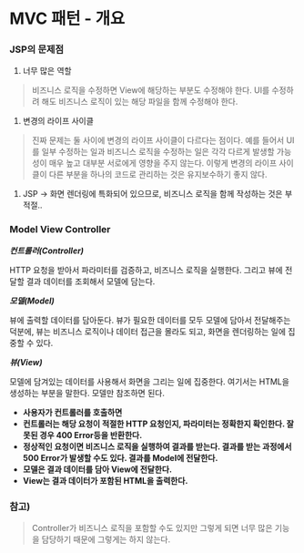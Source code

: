 # MVC 패턴 - 개요

### JSP의 문제점

1. 너무 많은 역할

> 비즈니스 로직을 수정하면 View에 해당하는 부분도 수정해야 한다. UI를 수정하려 해도 비즈니스 로직이 있는 해당 파일을 함께 수정해야 한다.
> 
1. 변경의 라이프 사이클

> 진짜 문제는 둘 사이에 변경의 라이프 사이클이 다르다는 점이다. 예를 들어서 UI를 일부 수정하는 일과 비즈니스 로직을 수정하는 일은 각각 다르게 발생할 가능성이 매우 높고 대부분 서로에게 영향을 주지 않는다. 이렇게 변경의 라이프 사이클이 다른 부분을 하나의 코드로 관리하는 것은 유지보수하기 좋지 않다.
> 
1. JSP → 화면 렌더링에 특화되어 있으므로, 비즈니스 로직을 함께 작성하는 것은 부적절..

### Model View Controller

***컨트롤러(Controller)***

HTTP 요청을 받아서 파라미터를 검증하고, 비즈니스 로직을 실행한다. 그리고 뷰에 전달할 결과 데이터를 조회해서 모델에 담는다.

***모델(Model)***

뷰에 출력할 데이터를 담아둔다. 뷰가 필요한 데이터를 모두 모델에 담아서 전달해주는 덕분에, 뷰는 비즈니스 로직이나 데이터 접근을 몰라도 되고, 화면을 렌더링하는 일에 집중할 수 있다.

***뷰(View)***

모델에 담겨있는 데이터를 사용해서 화면을 그리는 일에 집중한다. 여기서는 HTML을 생성하는 부분을 말한다. 모델만 참조하면 된다.

- **사용자가 컨트롤러를 호출하면**
- **컨트롤러는 해당 요청이 적절한 HTTP 요청인지, 파라미터는 정확한지 확인한다. 잘못된 경우 400 Error등을 반환한다.**
- **정상적인 요청이면 비즈니스 로직을 실행하여 결과를 받는다. 결과를 받는 과정에서 500 Error가 발생할 수도 있다. 결과를 Model에 전달한다.**
- **모델은 결과 데이터를 담아 View에 전달한다.**
- **View는 결과 데이터가 포함된 HTML을 출력한다.**

### 참고)

> Controller가 비즈니스 로직을 포함할 수도 있지만 그렇게 되면 너무 많은 기능을 담당하기 때문에 그렇게는 하지 않는다.
>